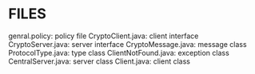 FILES
===============
genral.policy:		policy file
CryptoClient.java:	client interface
CryptoServer.java:	server interface
CryptoMessage.java:	message class
ProtocolType.java:	type class
ClientNotFound.java:	exception class
CentralServer.java:	server class
Client.java:		client class